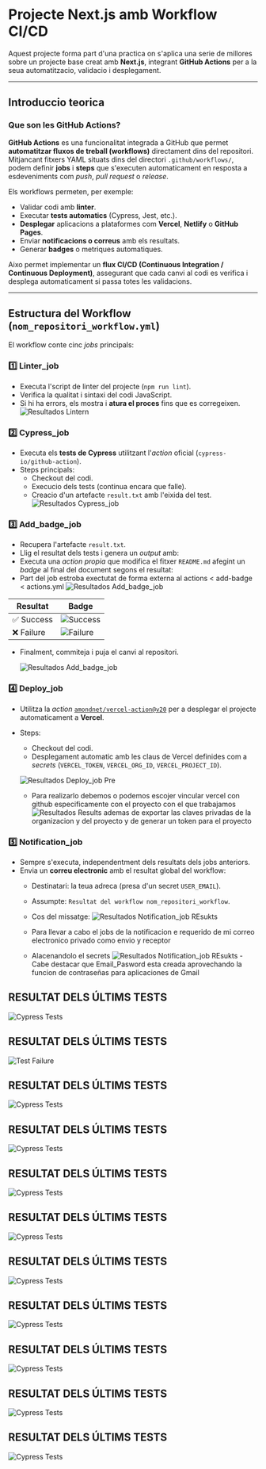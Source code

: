 # Projecte Next.js amb Workflow CI/CD

Aquest projecte forma part d'una practica on s'aplica una serie de millores sobre un projecte base creat amb **Next.js**, integrant **GitHub Actions** per a la seua automatitzacio, validacio i desplegament.

---

## Introduccio teorica

### Que son les GitHub Actions?

**GitHub Actions** es una funcionalitat integrada a GitHub que permet **automatitzar fluxos de treball (workflows)** directament dins del repositori.  
Mitjancant fitxers YAML situats dins del directori `.github/workflows/`, podem definir **jobs** i **steps** que s'executen automaticament en resposta a esdeveniments com *push*, *pull request* o *release*.

Els workflows permeten, per exemple:
- Validar codi amb **linter**.
- Executar **tests automatics** (Cypress, Jest, etc.).
- **Desplegar** aplicacions a plataformes com **Vercel**, **Netlify** o **GitHub Pages**.
- Enviar **notificacions o correus** amb els resultats.
- Generar **badges** o metriques automatiques.

Aixo permet implementar un **flux CI/CD (Continuous Integration / Continuous Deployment)**, assegurant que cada canvi al codi es verifica i desplega automaticament si passa totes les validacions.

---

## Estructura del Workflow (`nom_repositori_workflow.yml`)

El workflow conte cinc *jobs* principals:

### 1️⃣ Linter_job
- Executa l'script de linter del projecte (`npm run lint`).
- Verifica la qualitat i sintaxi del codi JavaScript.
- Si hi ha errors, els mostra i **atura el proces** fins que es corregeixen.
![Resultados Lintern](images/lintern1.png)

### 2️⃣ Cypress_job
- Executa els **tests de Cypress** utilitzant l'*action* oficial (`cypress-io/github-action`).
- Steps principals:
  - Checkout del codi.
  - Execucio dels tests (continua encara que falle).
  - Creacio d'un artefacte `result.txt` amb l'eixida del test.
  ![Resultados Cypress_job](images/cypress1.png)

### 3️⃣ Add_badge_job
- Recupera l'artefacte `result.txt`.
- Llig el resultat dels tests i genera un *output* amb:
- Executa una *action propia* que modifica el fitxer `README.md` afegint un *badge* al final del document segons el resultat:
- Part del job estroba exectutat de forma externa al actions < add-badge < actions.yml
  ![Resultados Add_badge_job](images/add_badge1.png)


| Resultat | Badge |
|-----------|-------|
| ✅ Success | ![Success](https://img.shields.io/badge/tested%20with-Cypress-04C38E.svg) |
| ❌ Failure | ![Failure](https://img.shields.io/badge/test-failure-red) |

- Finalment, commiteja i puja el canvi al repositori.

  ![Resultados Add_badge_job](images/add_badge2.png)

### 4️⃣ Deploy_job
- Utilitza la *action* [`amondnet/vercel-action@v20`](https://github.com/amondnet/vercel-action) per a desplegar el projecte automaticament a **Vercel**.
- Steps:
  - Checkout del codi.
  - Desplegament automatic amb les claus de Vercel definides com a *secrets* (`VERCEL_TOKEN`, `VERCEL_ORG_ID`, `VERCEL_PROJECT_ID`).

  ![Resultados Deploy_job Pre](images/vergel1.png)
  - Para realizarlo debemos o podemos escojer vincular vercel con github especificamente con el proyecto con el que trabajamos
  ![Resultados Results](images/vergel2.png) 
  ademas de exportar las claves privadas de la organizacion y del proyecto y de generar un token para el proyecto

### 5️⃣ Notification_job
- Sempre s'executa, independentment dels resultats dels jobs anteriors.
- Envia un **correu electronic** amb el resultat global del workflow:
  - Destinatari: la teua adreca (presa d'un secret `USER_EMAIL`).
  - Assumpte: `Resultat del workflow nom_repositori_workflow`.
  - Cos del missatge:
  ![Resultados Notification_job REsukts](images/notificacion1.png) 

  - Para llevar a cabo el jobs de la notificacion e requerido de mi correo electronico privado como envio y receptor
  - Alacenandolo el secrets 
  ![Resultados Notification_job REsukts](images/notificacion2.png) 
  -Cabe destacar que Email_Pasword esta creada aprovechando la funcion de contraseñas para aplicaciones de Gmail

## RESULTAT DELS ÚLTIMS TESTS
![Cypress Tests](https://img.shields.io/badge/tested%20with-Cypress-04C38E.svg)

## RESULTAT DELS ÚLTIMS TESTS
![Test Failure](https://img.shields.io/badge/test-failure-red)
## RESULTAT DELS ÚLTIMS TESTS
![Cypress Tests](https://img.shields.io/badge/tested%20with-Cypress-04C38E.svg)
## RESULTAT DELS ÚLTIMS TESTS
![Cypress Tests](https://img.shields.io/badge/tested%20with-Cypress-04C38E.svg)
## RESULTAT DELS ÚLTIMS TESTS
![Cypress Tests](https://img.shields.io/badge/tested%20with-Cypress-04C38E.svg)
## RESULTAT DELS ÚLTIMS TESTS
![Cypress Tests](https://img.shields.io/badge/tested%20with-Cypress-04C38E.svg)
## RESULTAT DELS ÚLTIMS TESTS
![Cypress Tests](https://img.shields.io/badge/tested%20with-Cypress-04C38E.svg)
## RESULTAT DELS ÚLTIMS TESTS
![Cypress Tests](https://img.shields.io/badge/tested%20with-Cypress-04C38E.svg)
## RESULTAT DELS ÚLTIMS TESTS
![Cypress Tests](https://img.shields.io/badge/tested%20with-Cypress-04C38E.svg)
## RESULTAT DELS ÚLTIMS TESTS
![Cypress Tests](https://img.shields.io/badge/tested%20with-Cypress-04C38E.svg)
## RESULTAT DELS ÚLTIMS TESTS
![Cypress Tests](https://img.shields.io/badge/tested%20with-Cypress-04C38E.svg)
